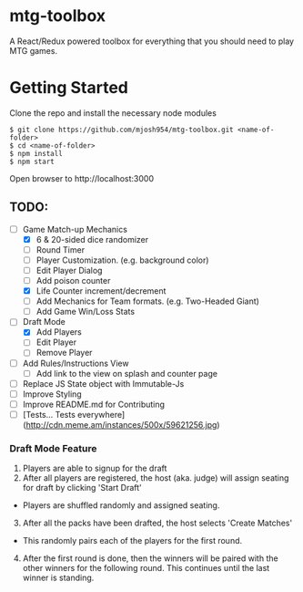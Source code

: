 # mtg-toolbox
A React/Redux powered toolbox for everything that you should need to play MTG games.

# Getting Started
Clone the repo and install the necessary node modules
```
$ git clone https://github.com/mjosh954/mtg-toolbox.git <name-of-folder>
$ cd <name-of-folder>
$ npm install
$ npm start
```
Open browser to http://localhost:3000

## TODO:
- [ ] Game Match-up Mechanics
  - [x] 6 & 20-sided dice randomizer
  - [ ] Round Timer
  - [ ] Player Customization. (e.g. background color)
  - [ ] Edit Player Dialog
  - [ ] Add poison counter
  - [x] Life Counter increment/decrement
  - [ ] Add Mechanics for Team formats. (e.g. Two-Headed Giant)
  - [ ] Add Game Win/Loss Stats
- [ ] Draft Mode
  - [x] Add Players
  - [ ] Edit Player
  - [ ] Remove Player
- [ ] Add Rules/Instructions View
  - [ ] Add link to the view on splash and counter page
- [ ] Replace JS State object with Immutable-Js
- [ ] Improve Styling
- [ ] Improve README.md for Contributing
- [ ] [Tests... Tests everywhere] (http://cdn.meme.am/instances/500x/59621256.jpg)

### Draft Mode Feature
1. Players are able to signup for the draft
2. After all players are registered, the host (aka. judge) will assign seating for draft by clicking 'Start Draft'
  - Players are shuffled randomly and assigned seating.
3. After all the packs have been drafted, the host selects 'Create Matches'
  - This randomly pairs each of the players for the first round.
4. After the first round is done, then the winners will be paired with the other winners for the following round. This continues until the last winner is standing.
